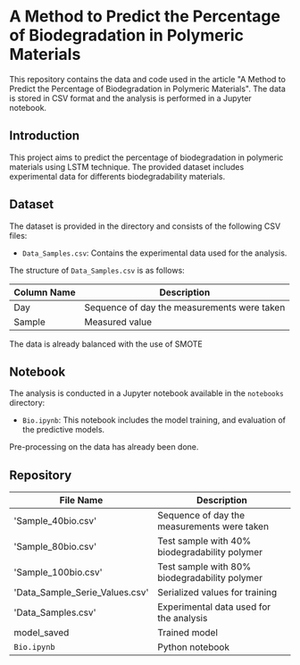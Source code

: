 # A Method to Predict the Percentage of Biodegradation in Polymeric Materials

This repository contains the data and code used in the article "A Method to Predict the Percentage of Biodegradation in Polymeric Materials". The data is stored in CSV format and the analysis is performed in a Jupyter notebook.

## Introduction

This project aims to predict the percentage of biodegradation in polymeric materials using LSTM technique. The provided dataset includes experimental data for differents biodegradability materials.

## Dataset

The dataset is provided in the directory and consists of the following CSV files:

- `Data_Samples.csv`: Contains the experimental data used for the analysis.

The structure of `Data_Samples.csv` is as follows:

| Column Name     | Description                                  |
|-----------------|----------------------------------------------|
| Day             | Sequence of day the measurements were taken  |
| Sample          | Measured value                               |

The data is already balanced with the use of SMOTE

## Notebook

The analysis is conducted in a Jupyter notebook available in the `notebooks` directory:

- `Bio.ipynb`: This notebook includes the model training, and evaluation of the predictive models. 

Pre-processing on the data has already been done. 

## Repository

| File Name                       | Description                                        |
|---------------------------------|----------------------------------------------------|
| 'Sample_40bio.csv'              | Sequence of day the measurements were taken        |
| 'Sample_80bio.csv'              | Test sample with 40% biodegradability polymer      |
| 'Sample_100bio.csv'             | Test sample with 80% biodegradability polymer      |
| 'Data_Sample_Serie_Values.csv'  | Serialized values for training                     |
| 'Data_Samples.csv'              | Experimental data used for the analysis            |
|  model_saved                    | Trained model                                      |
|  `Bio.ipynb`                    | Python notebook                                    |


